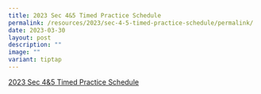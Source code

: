 ```yaml
---
title: 2023 Sec 4&5 Timed Practice Schedule
permalink: /resources/2023/sec-4-5-timed-practice-schedule/permalink/
date: 2023-03-30
layout: post
description: ""
image: ""
variant: tiptap
---
```

<p><a href="/files/2023%20timed%20practice%20(t2w7-8)%20(updated%2030%20mar%202023).pdf" rel="noopener noreferrer nofollow" target="_blank">2023 Sec 4&amp;5 Timed Practice Schedule</a>
</p>